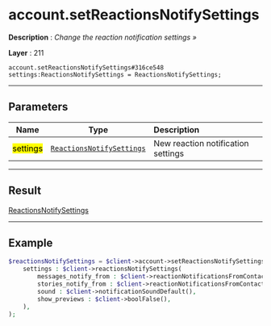 # account.setReactionsNotifySettings

**Description** : *Change the reaction notification settings »*

**Layer** : 211

```tl
account.setReactionsNotifySettings#316ce548 settings:ReactionsNotifySettings = ReactionsNotifySettings;
```

---

## Parameters

| Name | Type | Description |
| :---: | :---: | :--- |
| <mark>settings</mark> | [`ReactionsNotifySettings`](type/ReactionsNotifySettings) | New reaction notification settings |

---

## Result

[ReactionsNotifySettings](type/ReactionsNotifySettings)

---

## Example

```php
$reactionsNotifySettings = $client->account->setReactionsNotifySettings(
	settings : $client->reactionsNotifySettings(
		messages_notify_from : $client->reactionNotificationsFromContacts(),
		stories_notify_from : $client->reactionNotificationsFromContacts(),
		sound : $client->notificationSoundDefault(),
		show_previews : $client->boolFalse(),
	),
);
```